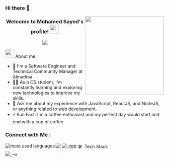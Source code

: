 ### Hi there 👋



<img width="250" align="right" src="https://media1.giphy.com/media/RbDKaczqWovIugyJmW/200.gif?cid=790b76112c56cwwm3l2ho62qj1k41g3rwmkddaap212t0t3h&rid=200.gif&ct=g">

<h3 align="center">
  Welcome to Mohamed Sayed's profile!
  <img src="https://media.giphy.com/media/hvRJCLFzcasrR4ia7z/giphy.gif" width="28">
</h3>

<!-- Typing SVG by DenverCoder1 - https://github.com/DenverCoder1/readme-typing-svg -->
<p align="center"
>
  <a href="https://github.com/DenverCoder1/readme-typing-svg"><img src="https://readme-typing-svg.herokuapp.com/?lines=Computer%20-Science%20developer;Always%20learning%20new%20things&font=Fira%20Code&center=true&width=440&height=45&color=f75c7e&vCenter=true&size=22"></a>
</p> 

 <img src="https://user-images.githubusercontent.com/60513866/193420194-36d02223-e2b7-4f5b-9327-6a331b842456.gif" width="28">
<h>About me</h>

- 🏢 I'm a Software Engineer and Technical Community Manager at Almadrsa
- 👨‍💻 As a CS student, I'm constantly learning and exploring new technologies to improve my skills.
- 💬 Ask me about my experience with JavaScript, ReactJS, and NodeJS, or anything related to web development.
- ⚡ Fun Fact: I'm a coffee enthusiast and my perfect day would start and end with a cup of coffee.



### Connect with Me :

<a href="https://www.linkedin.com/in/mohamed-sayed-yousef-95735925a/" target="_blank">
<img src="https://img.shields.io/badge/Mohamed%20Sayed-0077B5?style=for-the-badge&logo=Linkedin&logoColor=white"/></a>
<a href="https://www.facebook.com/profile.php?id=100037050065994" target="_blank"><img src="https://img.shields.io/badge/-Mohamed%20Sayed-0077B5?style=for-the-badge&logo=Facebook&logoColor=white"/></a>
### 🛠 &nbsp;Tech Stack



<img align="left" src="https://github-readme-stats.vercel.app/api/top-langs?username=yousefdergham&show_icons=true&locale=en&layout=compact&theme=radical" alt="most used languages" />
<br>
<a href="https://komarev.com/ghpvc/?username=yousefdergham&style=for-the-badge">
    <img src="https://komarev.com/ghpvc/?username=yousefdergham&style=for-the-badge">
</a>
-->

